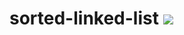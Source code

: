 # sorted-linked-list ![](https://github.com/vaclavRechtberger/sorted-linked-list/workflows/tests/badge.svg)